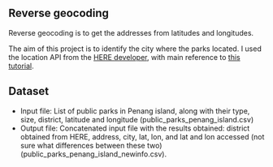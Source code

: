 ## Reverse geocoding
Reverse geocoding is to get the addresses from latitudes and longitudes.

The aim of this project is to identify the city where the parks located.
I used the location API from the [HERE developer](https://developer.here.com/), with main reference to [this tutorial](https://developer.here.com/blog/reverse-geocoding-a-location-using-python).


## Dataset
- Input file: List of public parks in Penang island, along with their type, size, district, latitude and longitude (public_parks_penang_island.csv)
- Output file: Concatenated input file with the results obtained: district obtained from HERE, address, city, lat, lon, and lat and lon accessed (not sure what differences between these two) (public_parks_penang_island_newinfo.csv).



